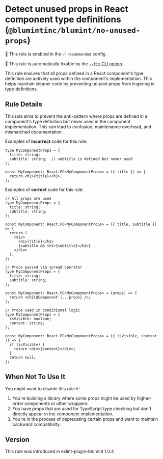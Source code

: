 # Detect unused props in React component type definitions (`@blumintinc/blumint/no-unused-props`)

💼 This rule is enabled in the ✅ `recommended` config.

🔧 This rule is automatically fixable by the [`--fix` CLI option](https://eslint.org/docs/latest/user-guide/command-line-interface#--fix).

<!-- end auto-generated rule header -->

This rule ensures that all props defined in a React component's type definition are actively used within the component's implementation. This helps maintain cleaner code by preventing unused props from lingering in type definitions.

## Rule Details

This rule aims to prevent the anti-pattern where props are defined in a component's type definition but never used in the component implementation. This can lead to confusion, maintenance overhead, and mismatched documentation.

Examples of **incorrect** code for this rule:

```tsx
type MyComponentProps = {
  title: string;
  subtitle: string;  // subtitle is defined but never used
};

const MyComponent: React.FC<MyComponentProps> = ({ title }) => {
  return <h1>{title}</h1>;
};
```

Examples of **correct** code for this rule:

```tsx
// All props are used
type MyComponentProps = {
  title: string;
  subtitle: string;
};

const MyComponent: React.FC<MyComponentProps> = ({ title, subtitle }) => {
  return (
    <div>
      <h1>{title}</h1>
      {subtitle && <h2>{subtitle}</h2>}
    </div>
  );
};

// Props passed via spread operator
type MyComponentProps = {
  title: string;
  subtitle: string;
};

const MyComponent: React.FC<MyComponentProps> = (props) => {
  return <ChildComponent {...props} />;
};

// Props used in conditional logic
type MyComponentProps = {
  isVisible: boolean;
  content: string;
};

const MyComponent: React.FC<MyComponentProps> = ({ isVisible, content }) => {
  if (isVisible) {
    return <div>{content}</div>;
  }
  return null;
};
```

## When Not To Use It

You might want to disable this rule if:

1. You're building a library where some props might be used by higher-order components or other wrappers.
2. You have props that are used for TypeScript type checking but don't directly appear in the component implementation.
3. You're in the process of deprecating certain props and want to maintain backward compatibility.

## Version

This rule was introduced in eslint-plugin-blumint 1.0.4

